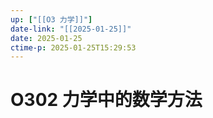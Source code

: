 ```yaml
---
up: ["[[O3 力学]]"]
date-link: "[[2025-01-25]]"
date: 2025-01-25
ctime-p: 2025-01-25T15:29:53
---
```


# O302 力学中的数学方法
